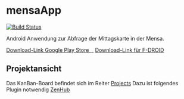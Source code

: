 # mensaApp
[![Build Status](https://travis-ci.org/thorstenwitt/mensaApp.svg?branch=master)](https://travis-ci.org/thorstenwitt/mensaApp)

Android Anwendung zur Abfrage der Mittagskarte in der Mensa.


[Download-Link Google Play Store](https://play.google.com/apps/testing/de.thorstenwitt.mensaapp)__
[Download-Link für F-DROID](https://apt.izzysoft.de/fdroid/index/apk/de.thorstenwitt.mensaapp)


## Projektansicht
Das KanBan-Board befindet sich im Reiter [Projects](https://github.com/thorstenwitt/mensaApp#boards?repos=24366887)
Dazu ist folgendes Plugin notwendig [ZenHub](https://www.zenhub.com/)
